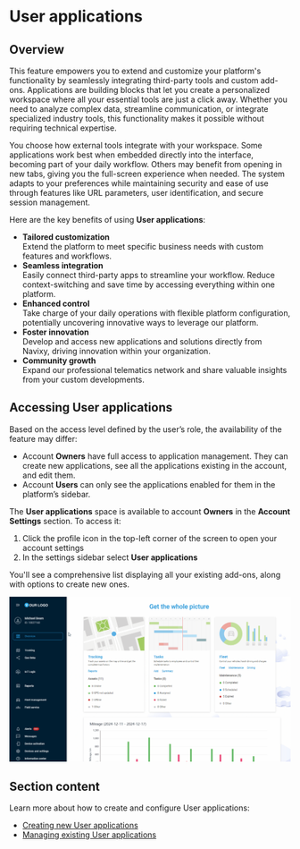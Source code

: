 # User applications

## Overview

This feature empowers you to extend and customize your platform's functionality by seamlessly integrating third-party tools and custom add-ons. Applications are building blocks that let you create a personalized workspace where all your essential tools are just a click away. Whether you need to analyze complex data, streamline communication, or integrate specialized industry tools, this functionality makes it possible without requiring technical expertise.

You choose how external tools integrate with your workspace. Some applications work best when embedded directly into the interface, becoming part of your daily workflow. Others may benefit from opening in new tabs, giving you the full-screen experience when needed. The system adapts to your preferences while maintaining security and ease of use through features like URL parameters, user identification, and secure session management.

Here are the key benefits of using **User applications**:

* **Tailored customization**\
  Extend the platform to meet specific business needs with custom features and workflows.
* **Seamless integration**\
  Easily connect third-party apps to streamline your workflow. Reduce context-switching and save time by accessing everything within one platform.
* **Enhanced control**\
  Take charge of your daily operations with flexible platform configuration, potentially uncovering innovative ways to leverage our platform.
* **Foster innovation**\
  Develop and access new applications and solutions directly from Navixy, driving innovation within your organization.
* **Community growth**\
  Expand our professional telematics network and share valuable insights from your custom developments.

## Accessing User applications

Based on the access level defined by the user’s role, the availability of the feature may differ:

* Account **Owners** have full access to application management. They can create new applications, see all the applications existing in the account, and edit them.
* Account **Users** can only see the applications enabled for them in the platform’s sidebar.

The **User applications** space is available to account **Owners** in the **Account Settings** section. To access it:

1. Click the profile icon in the top-left corner of the screen to open your account settings
2. In the settings sidebar select **User applications**

You'll see a comprehensive list displaying all your existing add-ons, along with options to create new ones.

![User\_Apps\_Navigation.gif](../attachments/User_Apps_Navigation.gif)

## Section content

Learn more about how to create and configure User applications:

* [Creating new User applications](user-applications-1/creating-new-user-applications.md)
* [Managing existing User applications](user-applications-1/managing-existing-user-applications.md)
